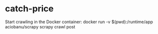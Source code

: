 # catch-price

Start crawling in the Docker container:
docker run -v $(pwd):/runtime/app aciobanu/scrapy scrapy crawl post
